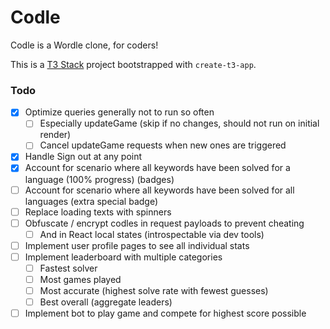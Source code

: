 # Codle

Codle is a Wordle clone, for coders!

This is a [T3 Stack](https://create.t3.gg/) project bootstrapped with `create-t3-app`.


### Todo

- [x] Optimize queries generally not to run so often
  + [ ] Especially updateGame (skip if no changes, should not run on initial render)
  + [ ] Cancel updateGame requests when new ones are triggered
- [x] Handle Sign out at any point
- [x] Account for scenario where all keywords have been solved for a language (100% progress) (badges)
- [ ] Account for scenario where all keywords have been solved for all languages (extra special badge)
- [ ] Replace loading texts with spinners
- [ ] Obfuscate / encrypt codles in request payloads to prevent cheating
  + [ ] And in React local states (introspectable via dev tools)
- [ ] Implement user profile pages to see all individual stats
- [ ] Implement leaderboard with multiple categories
  + [ ] Fastest solver
  + [ ] Most games played
  + [ ] Most accurate (highest solve rate with fewest guesses)
  + [ ] Best overall (aggregate leaders)
- [ ] Implement bot to play game and compete for highest score possible
